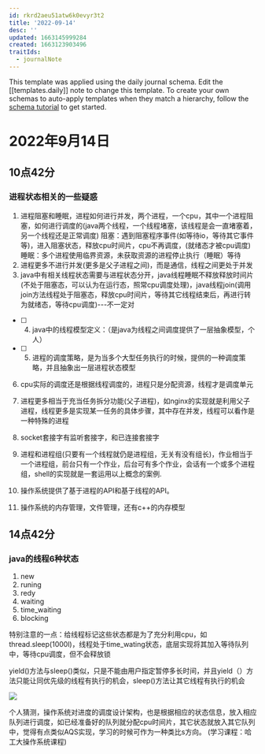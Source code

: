```yaml
---
id: rkrd2aeu51atw6k0evyr3t2
title: '2022-09-14'
desc: ''
updated: 1663145999284
created: 1663123903496
traitIds:
  - journalNote
---
```

This template was applied using the daily journal schema. Edit the [[templates.daily]] note to change this template.
To create your own schemas to auto-apply templates when they match a hierarchy, follow the [schema tutorial](https://blog.dendron.so/notes/P1DL2uXHpKUCa7hLiFbFA/) to get started.

<!--
Based on the journaling method created by Intelligent Change:
- [Intelligent Change: Our Story](https://www.intelligentchange.com/pages/our-story)
- [The Five Minute Journal](https://www.intelligentchange.com/products/the-five-minute-journal)
-->

# 2022年9月14日

## 10点42分

### 进程状态相关的一些疑惑

1. 进程阻塞和睡眠，进程如何进行并发，两个进程，一个cpu，其中一个进程阻塞，如何进行调度的(java两个线程，一个线程堵塞，该线程是会一直堵塞着，另一个线程还是正常调度)
阻塞：遇到阻塞程序事件(如等待io，等待其它事件等)，进入阻塞状态，释放cpu时间片，cpu不再调度，(就绪态才被cpu调度)
睡眠：多个进程使用临界资源，未获取资源的进程停止执行（睡眠）等待
2. 进程更多不进行并发(更多是父子进程之间)，而是通信，线程之间更处于并发
3. java中有相关线程状态需要与进程状态分开，java线程睡眠不释放释放时间片(不处于阻塞态，可以认为在运行态，照常cpu调度处理)，java线程join(调用join方法线程处于阻塞态，释放cpu时间片，等待其它线程结束后，再进行转为就绪态，等待cpu调度)---不一定对

- [ ] 4. java中的线程模型定义：（是java为线程之间调度提供了一层抽象模型，个人）

- [ ] 5. 进程的调度策略，是为当多个大型任务执行的时候，提供的一种调度策略，并且抽象出一层进程状态模型

6. cpu实际的调度还是根据线程调度的，进程只是分配资源，线程才是调度单元

7. 进程更多相当于充当任务拆分功能(父子进程)，如nginx的实现就是利用父子进程，线程更多是实现某一任务的具体步骤，其中存在并发，线程可以看作是一种特殊的进程

8. socket套接字有监听套接字，和已连接套接字

9. 进程和进程组(只要有一个线程就仍是进程组，无关有没有组长)，作业相当于一个进程组，前台只有一个作业，后台可有多个作业，会话有一个或多个进程组，shell的实现就是一套运用以上概念的案例.

10. 操作系统提供了基于进程的API和基于线程的API。

11. 操作系统的内存管理，文件管理，还有c++的内存模型

## 14点42分

### java的线程6种状态

1. new
2. runing
3. redy
4. waiting
5. time_waiting
6. blocking

特别注意的一点：给线程标记这些状态都是为了充分利用cpu，如thread.sleep(1000l)，线程处于time_wating状态，底层实现将其加入等待队列中，等待cpu调度，但不会释放锁

yield()方法与sleep()类似，只是不能由用户指定暂停多长时间，并且yield（）方法只能让同优先级的线程有执行的机会，sleep()方法让其它线程有执行的机会

![](/assets/images/2022-09-14-14-51-44.png)

个人猜测，操作系统对进度的调度设计架构，也是根据相应的状态信息，放入相应队列进行调度，如已经准备好的队列就分配cpu时间片，其它状态就放入其它队列中，觉得有点类似AQS实现，学习的时候可作为一种类比s方向。
(学习课程：哈工大操作系统课程)
